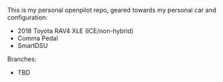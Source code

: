 This is my personal openpilot repo, geared towards my personal car and configuration:
* 2018 Toyota RAV4 XLE (ICE/non-hybrid)
* Comma Pedal
* SmartDSU

Branches:
* TBD
